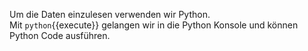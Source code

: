Um die Daten einzulesen verwenden wir Python.  
Mit `python`{{execute}} gelangen wir in die Python Konsole und können Python Code ausführen.